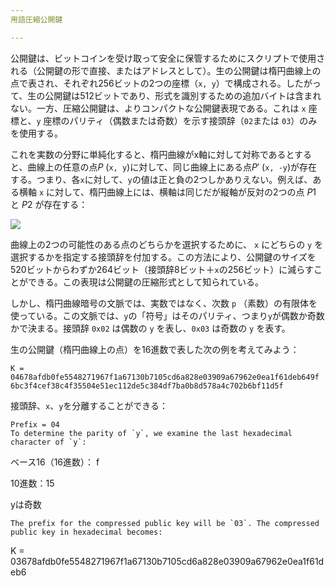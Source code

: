 ```yaml
---
用語圧縮公開鍵

---
```

公開鍵は、ビットコインを受け取って安全に保管するためにスクリプトで使用される（公開鍵の形で直接、またはアドレスとして）。生の公開鍵は楕円曲線上の点で表され、それぞれ256ビットの2つの座標（`x, y`）で構成される。したがって、生の公開鍵は512ビットであり、形式を識別するための追加バイトは含まれない。一方、圧縮公開鍵は、よりコンパクトな公開鍵表現である。これは `x` 座標と、`y` 座標のパリティ（偶数または奇数）を示す接頭辞（`02`または `03`）のみを使用する。

これを実数の分野に単純化すると、楕円曲線がx軸に対して対称であるとすると、曲線上の任意の点$P$ (`x, y`)に対して、同じ曲線上にある点$P'$ (`x, -y`)が存在する。つまり、各`x`に対して、`y`の値は正と負の2つしかありえない。例えば、ある横軸 `x` に対して、楕円曲線上には、横軸は同じだが縦軸が反対の2つの点 $P1$ と $P2$ が存在する：

![](../../dictionnaire/assets/29.webp)

曲線上の2つの可能性のある点のどちらかを選択するために、 `x` にどちらの `y` を選択するかを指定する接頭辞を付加する。この方法により、公開鍵のサイズを520ビットからわずか264ビット（接頭辞8ビット＋`x`の256ビット）に減らすことができる。この表現は公開鍵の圧縮形式として知られている。

しかし、楕円曲線暗号の文脈では、実数ではなく、次数 `p` （素数）の有限体を使っている。この文脈では、`y`の「符号」はそのパリティ、つまり`y`が偶数か奇数かで決まる。接頭辞 `0x02` は偶数の `y` を表し、`0x03` は奇数の `y` を表す。

生の公開鍵（楕円曲線上の点）を16進数で表した次の例を考えてみよう：

```plaintext
K = 04678afdb0fe5548271967f1a67130b7105cd6a828e03909a67962e0ea1f61deb649f
6bc3f4cef38c4f35504e51ec112de5c384df7ba0b8d578a4c702b6bf11d5f
```

接頭辞、`x`、`y`を分離することができる：

```plaintext
Prefix = 04
To determine the parity of `y`, we examine the last hexadecimal character of `y`:
```

ベース16（16進数）： f

10進数：15

yは奇数

```
The prefix for the compressed public key will be `03`. The compressed public key in hexadecimal becomes:
```

K = 03678afdb0fe5548271967f1a67130b7105cd6a828e03909a67962e0ea1f61deb6

```